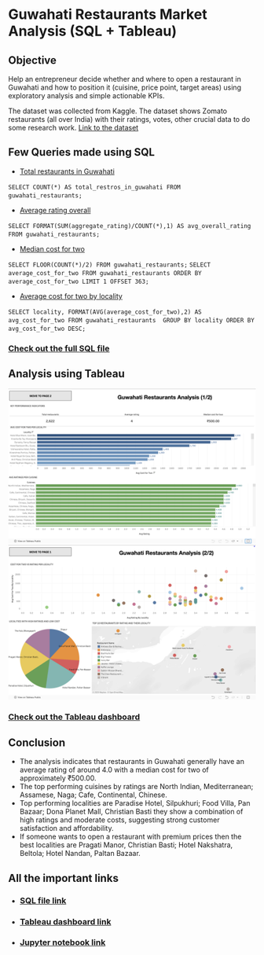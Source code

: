 # Guwahati Restaurants Market Analysis (SQL + Tableau)

## Objective
Help an entrepreneur decide whether and where to open a restaurant in Guwahati and how to position it (cuisine, price point, target areas) using exploratory analysis and simple actionable KPIs.

The dataset was collected from Kaggle. The dataset shows Zomato restaurants (all over India) with their ratings, votes, other crucial data to do some research work.
[Link to the dataset](https://www.kaggle.com/datasets/rabhar/zomato-restaurants-in-india)

## Few Queries made using SQL

- <u>Total restaurants in Guwahati</u>

`SELECT COUNT(*) AS total_restros_in_guwahati FROM guwahati_restaurants;`

- <u>Average rating overall</u>

`SELECT FORMAT(SUM(aggregate_rating)/COUNT(*),1) AS avg_overall_rating FROM guwahati_restaurants;`

- <u>Median cost for two</u>

`SELECT FLOOR(COUNT(*)/2) FROM guwahati_restaurants;`
`SELECT average_cost_for_two FROM guwahati_restaurants ORDER BY average_cost_for_two LIMIT 1 OFFSET 363;`

- <u>Average cost for two by locality</u>

`SELECT locality, FORMAT(AVG(average_cost_for_two),2) AS avg_cost_for_two FROM guwahati_restaurants  GROUP BY locality ORDER BY avg_cost_for_two DESC;`

### <u>**[Check out the full SQL file](https://raw.githubusercontent.com/aayushmanmukherjee/RestaurantAnalysis/refs/heads/main/queries.sql)**</u>

## Analysis using Tableau
![Demo picture 1](./demo_1.png)
![Demo picture 2](./demo_2.png)

### <u>**[Check out the Tableau dashboard](https://public.tableau.com/views/ghy_restaurants_dashboard/Dashboard1?:language=en-US&:sid=&:redirect=auth&:display_count=n&:origin=viz_share_link)**</u>

## Conclusion

- The analysis indicates that restaurants in Guwahati generally have an average rating of around 4.0 with a median cost for two of approximately ₹500.00.
- The top performing cuisines by ratings are North Indian, Mediterranean; Assamese, Naga; Cafe, Continental, Chinese.
- Top performing localities are Paradise Hotel, Silpukhuri; Food Villa, Pan Bazaar; Dona Planet Mall, Christian Basti they show a combination of high ratings and moderate costs, suggesting strong customer satisfaction and affordability.
- If someone wants to open a restaurant with premium prices then the best localities are Pragati Manor, Christian Basti; Hotel Nakshatra, Beltola; Hotel Nandan, Paltan Bazaar.

## All the important links
- ### [SQL file link](https://raw.githubusercontent.com/aayushmanmukherjee/RestaurantAnalysis/refs/heads/main/queries.sql)
- ### [Tableau dashboard link](https://public.tableau.com/views/ghy_restaurants_dashboard/Dashboard1?:language=en-US&:sid=&:redirect=auth&:display_count=n&:origin=viz_share_link)
- ### [Jupyter notebook link](https://github.com/aayushmanmukherjee/RestaurantAnalysis/blob/main/analysis.ipynb)


